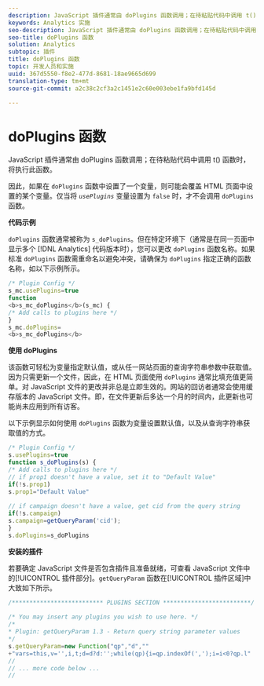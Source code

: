 ```yaml
---
description: JavaScript 插件通常由 doPlugins 函数调用；在待粘贴代码中调用 t() 函数时，将执行此函数。
keywords: Analytics 实施
seo-description: JavaScript 插件通常由 doPlugins 函数调用；在待粘贴代码中调用 t() 函数时，将执行此函数。
seo-title: doPlugins 函数
solution: Analytics
subtopic: 插件
title: doPlugins 函数
topic: 开发人员和实施
uuid: 367d5550-f8e2-477d-8681-18ae9665d699
translation-type: tm+mt
source-git-commit: a2c38c2cf3a2c1451e2c60e003ebe1fa9bfd145d

---
```



# doPlugins 函数

JavaScript 插件通常由 doPlugins 函数调用；在待粘贴代码中调用 t() 函数时，将执行此函数。

因此，如果在 `doPlugins` 函数中设置了一个变量，则可能会覆盖 HTML 页面中设置的某个变量。仅当将 *`usePlugins`* 变量设置为 `false` 时，才不会调用 `doPlugins` 函数。

**代码示例**

`doPlugins` 函数通常被称为 `s_doPlugins`。但在特定环境下（通常是在同一页面中显示多个 [!DNL Analytics] 代码版本时），您可以更改 `doPlugins` 函数名称。如果标准 `doPlugins` 函数需重命名以避免冲突，请确保为 `doPlugins` 指定正确的函数名称，如以下示例所示。

```js
/* Plugin Config */ 
s_mc.usePlugins=true 
function  
<b>s_mc_doPlugins</b>(s_mc) { 
/* Add calls to plugins here */ 
} 
s_mc.doPlugins= 
<b>s_mc_doPlugins</b>
```

**使用 doPlugins**

该函数可轻松为变量指定默认值，或从任一网站页面的查询字符串参数中获取值。因为只需更新一个文件，因此，在 HTML 页面使用 `doPlugins` 通常比填充值更简单。对 JavaScript 文件的更改并非总是立即生效的。网站的回访者通常会使用缓存版本的 JavaScript 文件。即，在文件更新后多达一个月的时间内，此更新也可能尚未应用到所有访客。

以下示例显示如何使用 `doPlugins` 函数为变量设置默认值，以及从查询字符串获取值的方式。

```js
/* Plugin Config */ 
s.usePlugins=true 
function s_doPlugins(s) { 
/* Add calls to plugins here */ 
// if prop1 doesn't have a value, set it to "Default Value" 
if(!s.prop1) 
s.prop1="Default Value" 
 
// if campaign doesn't have a value, get cid from the query string 
if(!s.campaign) 
s.campaign=getQueryParam('cid'); 
} 
s.doPlugins=s_doPlugins
```

**安装的插件**

若要确定 JavaScript 文件是否包含插件且准备就绪，可查看 JavaScript 文件中的[!UICONTROL 插件部分]。`getQueryParam` 函数在[!UICONTROL 插件区域]中大致如下所示。

```js
/************************** PLUGINS SECTION *************************/ 
 
/* You may insert any plugins you wish to use here. */ 
/* 
* Plugin: getQueryParam 1.3 - Return query string parameter values 
*/ 
s.getQueryParam=new Function("qp","d","" 
+"vars=this,v='',i,t;d=d?d:'';while(qp){i=qp.indexOf(',');i=i<0?qp.l" 
// 
// ... more code below ...
// 
```

